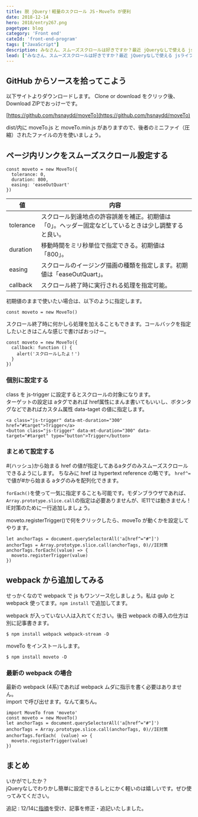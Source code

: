 ```yaml
---
title: 脱 jQuery！軽量のスクロール JS・MoveTo が便利
date: 2018-12-14
hero: 2018/entry267.png
pagetype: blog
category: 'Front end'
cateId: 'front-end-program'
tags: ["JavaScript"]
description: みなさん、スムーズスクロールは好きですか？最近 jQueryなしで使える jsライブラリの MoveTo がお気に入りです。ということで、今日はMoveTo の使い方をご紹介します。
lead: ["みなさん、スムーズスクロールは好きですか？最近 jQueryなしで使える jsライブラリの MoveTo がお気に入りです。ということで、今日はMoveTo の使い方をご紹介します。"]
---
```


## GitHub からソースを拾ってこよう
以下サイトよりダウンロードします。
Clone or download をクリック後、Download ZIPでおっけーです。

[https://github.com/hsnaydd/moveTo](https://github.com/hsnaydd/moveTo)

dist/内に moveTo.js と moveTo.min.js がありますので、後者のミニファイ（圧縮）されたファイルの方を使いましょう。

## ページ内リンクをスムーズスクロール設定する
```
const moveto = new MoveTo({
  tolerance: 0,
  duration: 800,
  easing: 'easeOutQuart'
})
```
|値|内容|
|-|-|
|tolerance|スクロール到達地点の許容誤差を補正。初期値は「0」。ヘッダー固定などしているときは少し調整すると良い。|
|duration|移動時間をミリ秒単位で指定できる。初期値は「800」。|
|easing|スクロールのイージング描画の種類を指定します。初期値は「easeOutQuart」。|
|callback|スクロール終了時に実行される処理を指定可能。|

初期値のままで使いたい場合は、以下のように指定します。

```
const moveto = new MoveTo()
```

スクロール終了時に何かしら処理を加えることもできます。コールバックを指定したいときはこんな感じで書けばおっけー。

```
const moveto = new MoveTo({
  callback: function () {
    alert('スクロールしたよ！')
  }
})
```
### 個別に設定する
class を js-trigger に設定するとスクロールの対象になります。<br>
ターゲットの設定は aタグであれば href属性にまんま書いてもいいし、ボタンタグなどであればカスタム属性 data-taget の値に指定します。
```
<a class="js-trigger" data-mt-duration="300" href="#target">Trigger</a>
<button class="js-trigger" data-mt-duration="300" data-target="#target" type="button">Trigger</button>
```

### まとめて設定する
#(ハッシュ)から始まる href の値が指定してあるaタグのみスムーズスクロールできるようにします。
ちなみに href は hypertext reference の略です。
`href^=`で値が#から始まる aタグのみを配列化できます。

`forEach()`を使って一気に指定することも可能です。モダンブラウザであれば、`Array.prototype.slice.call`の指定は必要ありませんが、IE11では動きません！IE対策のために一行追加しましょう。

moveto.registerTrigger()で何をクリックしたら、moveTo が動くかを設定してやります。
```
let anchorTags = document.querySelectorAll('a[href^="#"]')
anchorTags = Array.prototype.slice.call(anchorTags, 0)//IE対策
anchorTags.forEach((value) => {
  moveto.registerTrigger(value)
})
```
## webpack から追加してみる
せっかくなので webpack で js もワンソース化しましょう。私は gulp と webpack 使ってます。`npm install` で追加してます。

webpack が入っていない人は入れてください。後日 webpack の導入の仕方は別に記事書きます。

```
$ npm install webpack webpack-stream -D
```
moveTo をインストールします。
```
$ npm install moveto -D
```

### 最新の webpack の場合
最新の webpack (4系)であれば webpack ムダに指示を書く必要はありません。<br>
import で呼び出せます。なんて楽ちん。

```
import MoveTo from 'moveto'
const moveto = new MoveTo()
let anchorTags = document.querySelectorAll('a[href^="#"]')
anchorTags = Array.prototype.slice.call(anchorTags, 0)//IE対策
anchorTags.forEach(　(value) => {
  moveto.registerTrigger(value)
})
```

## まとめ
いかがでしたか？<br>
jQueryなしでわりかし簡単に設定できるしとにかく軽いのは嬉しいです。ぜひ使ってみてください。

追記 : 12/14に[指摘](https://twitter.com/eielh/status/1073557594751459328)を受け、記事を修正・追記いたしました。
